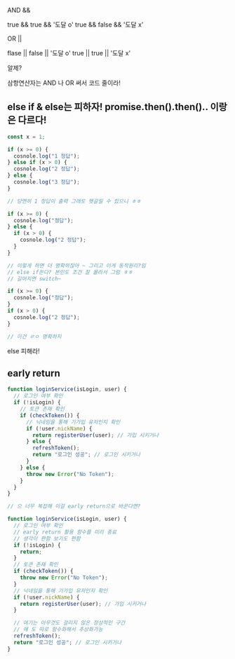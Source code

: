 <!-- @format -->

AND &&

true && true && '도달 o'
true && false && '도달 x'

OR ||

flase || false || '도달 o'
true || true || '도달 x'

알제?

삼항연산자는 AND 나 OR 써서 코드 줄이라!

## else if & else는 피하자! promise.then().then().. 이랑은 다르다!

```js
const x = 1;

if (x >= 0) {
  cosnole.log("1 정답");
} else if (x > 0) {
  cosnole.log("2 정답");
} else {
  cosnole.log("3 정답");
}

// 당연히 1 정답이 출력 그래도 헷갈릴 수 있으니 ㅎㅎ

if (x >= 0) {
  cosnole.log("정답");
} else {
  if (x > 0) {
    cosnole.log("2 정답");
  }
}

// 이렇게 하면 더 명확하잖아 ~ 그리고 이게 동작원리?임
// else if쓴다? 본인도 조건 잘 몰라서 그럼 ㅎㅎ
// 길어지면 switch~

if (x >= 0) {
  cosnole.log("정답");
}
if (x > 0) {
  cosnole.log("2 정답");
}

// 이건 ㄹㅇ 명확하지
```

else 피해라!

## early return

```js
function loginService(isLogin, user) {
  // 로그인 여부 확인
  if (!isLogin) {
    // 토큰 존재 확인
    if (checkToken()) {
      // 닉네임을 통해 기가입 유저인지 확인
      if (!user.nickName) {
        return registerUser(user); // 가입 시키거나
      } else {
        refreshToken();
        return "로그인 성공"; // 로그인 시키거나
      }
    } else {
      throw new Error("No Token");
    }
  }
}

// 으 너무 복잡해 이걸 early return으로 바꾼다면?

function loginService(isLogin, user) {
  // 로그인 여부 확인
  // early return 활용 함수를 미리 종료
  // 생각이 편함 보기도 편함
  if (!isLogin) {
    return;
  }
  // 토큰 존재 확인
  if (checkToken()) {
    throw new Error("No Token");
  }
  // 닉네임을 통해 기가입 유저인지 확인
  if (!user.nickName) {
    return registerUser(user); // 가입 시키거나
  }

  // 여기는 아무것도 걸리지 않은 정상적인 구간
  // 얘 도 따로 함수화해서 추상화가능
  refreshToken();
  return "로그인 성공"; // 로그인 시키거나
}
```
